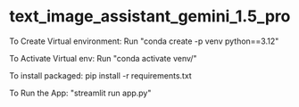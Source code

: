 # text_image_assistant_gemini_1.5_pro

To Create Virtual environment: Run "conda create -p venv python==3.12"

To Activate Virtual env: Run "conda activate venv/"

To install packaged: pip install -r requirements.txt

To Run the App: "streamlit run app.py"

